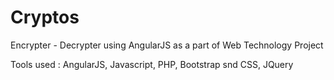 Cryptos
=======

Encrypter - Decrypter using AngularJS as a part of Web Technology Project

Tools used : AngularJS, Javascript, PHP, Bootstrap snd CSS, JQuery

